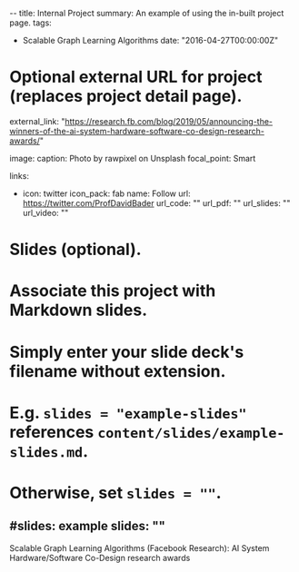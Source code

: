 --
title: Internal Project
summary: An example of using the in-built project page.
tags:
- Scalable Graph Learning Algorithms
date: "2016-04-27T00:00:00Z"

# Optional external URL for project (replaces project detail page).
external_link: "https://research.fb.com/blog/2019/05/announcing-the-winners-of-the-ai-system-hardware-software-co-design-research-awards/"

image:
  caption: Photo by rawpixel on Unsplash
  focal_point: Smart

links:
- icon: twitter
  icon_pack: fab
  name: Follow
  url: https://twitter.com/ProfDavidBader
url_code: ""
url_pdf: ""
url_slides: ""
url_video: ""

# Slides (optional).
#   Associate this project with Markdown slides.
#   Simply enter your slide deck's filename without extension.
#   E.g. `slides = "example-slides"` references `content/slides/example-slides.md`.
#   Otherwise, set `slides = ""`.
#slides: example
slides: ""
---

Scalable Graph Learning Algorithms (Facebook Research): AI System Hardware/Software Co-Design research awards

